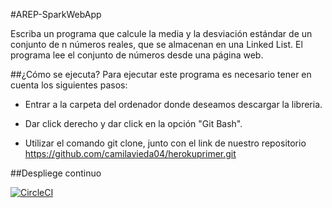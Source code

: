 #AREP-SparkWebApp

Escriba un programa que calcule la media y la desviación estándar de un conjunto de n números reales, que se almacenan en una Linked List. El programa lee el conjunto de números desde una página web.

##¿Cómo se ejecuta?
Para ejecutar este programa es necesario tener en cuenta los siguientes pasos:

-   Entrar a la carpeta del ordenador donde deseamos descargar la libreria.
    
-   Dar click derecho y dar click en la opción "Git Bash".
    
-   Utilizar el comando git clone, junto con el link de nuestro repositorio https://github.com/camilavieda04/herokuprimer.git


##Despliege continuo

[![CircleCI](https://circleci.com/gh/camilavieda04/herokuprimer.svg?style=svg)](https://circleci.com/gh/camilavieda04/herokuprimer)
